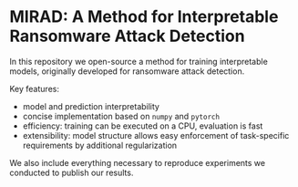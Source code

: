 # MIRAD: A Method for Interpretable Ransomware Attack Detection

In this repository we open-source a method for training interpretable models,
originally developed for ransomware attack detection.

Key features:
- model and prediction interpretability
- concise implementation based on `numpy` and `pytorch`
- efficiency: training can be executed on a CPU, evaluation is fast
- extensibility: model structure allows easy enforcement of task-specific requirements by additional regularization

We also include everything necessary to reproduce experiments we conducted to publish our results.
